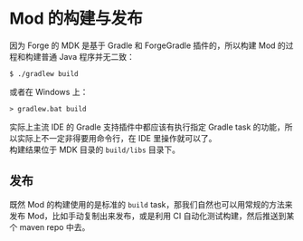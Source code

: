 # Mod 的构建与发布

因为 Forge 的 MDK 是基于 Gradle 和 ForgeGradle 插件的，所以构建 Mod 的过程和构建普通 Java 程序并无二致：

```
$ ./gradlew build
```

或者在 Windows 上：

```
> gradlew.bat build
```

实际上主流 IDE 的 Gradle 支持插件中都应该有执行指定 Gradle task 的功能，所以实际上不一定非得要用命令行，在 IDE 里操作就可以了。  
构建结果位于 MDK 目录的 `build/libs` 目录下。

## 发布

既然 Mod 的构建使用的是标准的 `build` task，那我们自然也可以用常规的方法来发布 Mod，比如手动复制出来发布，或是利用 CI 自动化测试构建，然后推送到某个 maven repo 中去。
